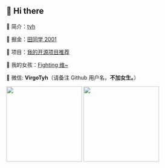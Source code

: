 ## 👋 Hi there

🍋 简介：[tyh](https://tianyuhao.cn)

📑 掘金：[田同学 2001](https://juejin.cn/user/2243446742456888/posts)

🎉 项目：[我的开源项目推荐](https://github.com/Tyh2001/tyh2001/blob/master/PROJECT_LIST.md)

👧 我的女孩：[Fighting 维~](https://github.com/Fightingweiwei)

💬 微信: **VirgoTyh**（请备注 Github 用户名，**不加女生。**）

<p>
  <img width="200" style="display: inline-block;" src="https://tianyuhao.cn/images/auto/weixin.jpg" >

   <img height="200" style="display: inline-block;" src="https://tianyuhao.cn/images/auto/weixin.jpg](https://github-readme-stats.vercel.app/api?username=Tyh2001" >
</p>


